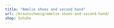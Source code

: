 ```yaml
---
title: "Amelie shoes and second hand"
url: /braunschweig/amelie-shoes-and-second-hand/
shop: Schuhe
---
```


